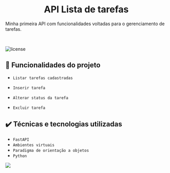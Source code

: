 <h1 align="center"> API Lista de tarefas </h1>


<p style='text-align: justify;'> 

Minha primeira API com funcionalidades voltadas para o gerenciamento de tarefas.
 
</p>

<br>

![license](https://img.shields.io/badge/license-MIT-green)

## :hammer: Funcionalidades do projeto

- `Listar tarefas cadastradas`
&nbsp;

- `Inserir tarefa`
&nbsp;

- `Alterar status da tarefa`
&nbsp;

- `Excluir tarefa`
&nbsp;


## ✔️ Técnicas e tecnologias utilizadas

- ``FastAPI``
- ``Ambientes virtuais``
- ``Paradigma de orientação a objetos``
- ``Python``



<div> 
 <a href="https://www.linkedin.com/in/jo%C3%A3o-paulo-2345b3170/" target="_blank"><img src="https://img.shields.io/badge/LinkedIn-0077B5?style=for-the-badge&logo=linkedin&logoColor=white"></a>

</div>